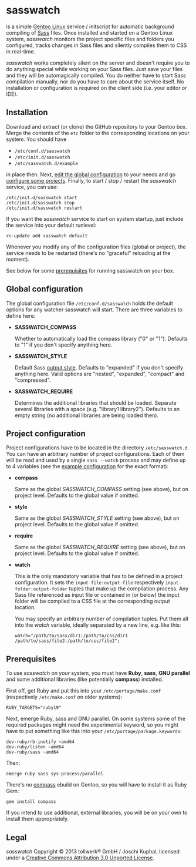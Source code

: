sasswatch
=========

is a simple [Gentoo Linux](http://www.gentoo.org) service / initscript for automatic background compiling of [Sass](http://sass-lang.com) files. Once installed and started on a Gentoo Linux system, *sasswatch* monitors the project specific files and folders you configured, tracks changes in Sass files and silently compiles them to CSS in real-time.

*sasswatch* works completely silent on the server and doesn't require you to do anything special while working on your Sass files. Just save your files and they will be automagically compiled. You do neither have to start Sass compilation manually, nor do you have to care about the service itself. No installation or configuration is required on the client side (i.e. your editor or IDE).  


Installation
------------  

Download and extract (or clone) the GitHub repository to your Gentoo box. Merge the contents of the `etc` folder to the corresponding locations on your system. You should have

*	`/etc/conf.d/sasswatch`
*	`/etc/init.d/sasswatch`
*	`/etc/sasswatch.d/example`

in place then. Next, [edit the global configuration](#global-configuration) to your needs and go [configure some projects](#project-configuration). Finally, to start / stop / restart the *sasswatch* service, you can use:

	/etc/init.d/sasswatch start
	/etc/init.d/sasswatch stop
	/etc/init.d/sasswatch restart

If you want the *sasswatch* service to start on system startup, just include the service into your default runlevel:

	rc-update add sasswatch default  

Whenever you modify any of the configuration files (global or project), the service needs to be restarted (there's no "graceful" reloading at the moment).

See below for some [prerequisites](#prerequisites) for running sasswatch on your box.


Global configuration
--------------------

The global configuration file `/etc/conf.d/sasswatch` holds the default options for any watcher sasswatch will start. There are three variables to define here:
	
*	**SASSWATCH_COMPASS**

	Whether to automatically load the compass library ("0" or "1"). Defaults to "1" if you don't specify anything here.
	
*	**SASSWATCH_STYLE**

	Default Sass [output style](http://sass-lang.com/docs/yardoc/file.SASS_REFERENCE.html#output_style). Defaults to "expanded" if you don't specify anything here. Valid options are "nested", "expanded", "compact" and "compressed".
	
*	**SASSWATCH_REQUIRE**

	Determines the additional libraries that should be loaded. Separate several libraries with a space (e.g. "library1 library2"). Defaults to an empty string (no additional libraries are being loaded then). 


Project configuration
---------------------

Project configurations have to be located in the directory `/etc/sasswatch.d`. You can have an arbitrary number of project configurations. Each of them will be read and used by a single `sass --watch` process and may define up to 4 variables (see the [example configuration](https://github.com/tollwerk/sasswatch/blob/master/etc/sasswatch.d/example) for the exact format):

*	**compass**

	Same as the global *SASSWATCH_COMPASS* setting (see above), but on project level. Defaults to the global value if omitted. 

*	**style**

	Same as the global *SASSWATCH_STYLE* setting (see above), but on project level. Defaults to the global value if omitted.
	
*	**require**

	Same as the global *SASSWATCH_REQUIRE* setting (see above), but on project level. Defaults to the global value if omitted.

*	**watch**

	This is the only mandatory variable that has to be defined in a project configuration. It sets the `input-file:output-file` respectively `input-folder:output-folder` tuples that make up the compilation process. Any Sass file referenced as input file or contained in (or below) the input folder will be compiled to a CSS file at the corresponding output location.
	
	You may specify an arbitrary number of compilation tuples. Put them all into the *watch* variable, ideally separated by a new line, e.g. like this:
	
		watch="/path/to/sass/dir1:/path/to/css/dir1
		/path/to/sass/file2:/path/to/css/file2"; 
		

Prerequisites
-------------

To use *sasswatch* on your system, you must have **Ruby**, **sass**, **GNU parallel** and some additional libraries (like potentially **compass**) installed.

First off, get Ruby and put this into your `/etc/portage/make.conf` (respectively `/etc/make.conf` on older systems):

	RUBY_TARGETS="ruby19"
	
Next, emerge Ruby, sass and GNU parallel. On some systems some of the required packages might need the experimental keyword, so you might have to put something like this into your `/etc/portage/package.keywords`:

	dev-ruby/rb-inotify ~amd64
	dev-ruby/listen ~amd64
	dev-ruby/sass ~amd64

Then:

	emerge ruby sass sys-process/parallel

There's no [compass](http://compass-style.org) ebuild on Gentoo, so you will have to install it as Ruby Gem:

	gem install compass
	
If you intend to use additional, external libraries, you will be on your own to install them appropriately.


Legal
-----
*sasswatch* Copyright © 2013 tollwerk® GmbH / Joschi Kuphal, licensed under a [Creative Commons Attribution 3.0 Unported License](http://creativecommons.org/licenses/by/3.0/).
